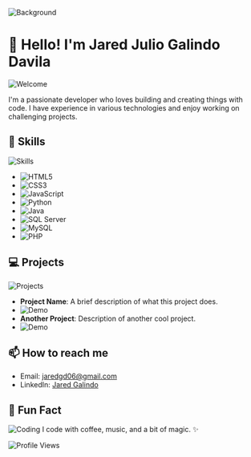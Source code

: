 ![Background](https://your-gif-url.com/animated-background.gif)

# 👋 Hello! I'm Jared Julio Galindo Davila

![Welcome](https://media.giphy.com/media/xT9IgG50Fb7Mi0prBC/giphy.gif)

I'm a passionate developer who loves building and creating things with code. I have experience in various technologies and enjoy working on challenging projects.

## 🚀 Skills

![Skills](https://media.giphy.com/media/3ohzdUumYB2TWWFqqA/giphy.gif)

- ![HTML5](https://img.shields.io/badge/HTML5-E34F26?style=for-the-badge&logo=html5&logoColor=white)
- ![CSS3](https://img.shields.io/badge/CSS3-1572B6?style=for-the-badge&logo=css3&logoColor=white)
- ![JavaScript](https://img.shields.io/badge/JavaScript-F7DF1E?style=for-the-badge&logo=javascript&logoColor=black)
- ![Python](https://img.shields.io/badge/Python-3776AB?style=for-the-badge&logo=python&logoColor=white)
- ![Java](https://img.shields.io/badge/Java-007396?style=for-the-badge&logo=java&logoColor=white)
- ![SQL Server](https://img.shields.io/badge/SQL%20Server-CC2927?style=for-the-badge&logo=microsoft-sql-server&logoColor=white)
- ![MySQL](https://img.shields.io/badge/MySQL-4479A1?style=for-the-badge&logo=mysql&logoColor=white)
- ![PHP](https://img.shields.io/badge/PHP-777BB4?style=for-the-badge&logo=php&logoColor=white)

## 💻 Projects

![Projects](https://media.giphy.com/media/2wZr80t6F9scM/giphy.gif)

- **Project Name**: A brief description of what this project does.
- ![Demo](https://media.giphy.com/media/3ohzdUumYB2TWWFqqA/giphy.gif)
- **Another Project**: Description of another cool project.
- ![Demo](https://media.giphy.com/media/2wZr80t6F9scM/giphy.gif)

## 📫 How to reach me

- Email: jaredgd06@gmail.com
- LinkedIn: [Jared Galindo](https://www.linkedin.com/in/jared-galindo-3608552a4/)

## 🌟 Fun Fact

![Coding](https://media.giphy.com/media/l0MYt5jPR6QX5pnqM/giphy.gif)
I code with coffee, music, and a bit of magic. ✨

![Profile Views](https://komarev.com/ghpvc/?username=jaredgd&style=flat-square)

